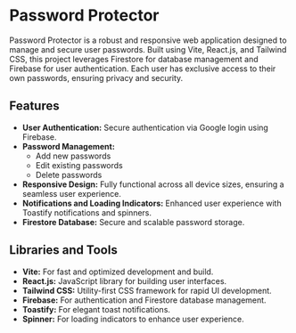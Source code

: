 <h1 class="text-4xl font-bold mb-6">Password Protector</h1>
        <p class="mb-4">
            Password Protector is a robust and responsive web application designed to manage and secure user passwords. Built using Vite, React.js, and Tailwind CSS, this project leverages Firestore for database management and Firebase for user authentication. Each user has exclusive access to their own passwords, ensuring privacy and security.
        </p>
        <h2 class="text-2xl font-semibold mt-6 mb-4">Features</h2>
        <ul class="list-disc list-inside mb-4">
            <li><strong>User Authentication:</strong> Secure authentication via Google login using Firebase.</li>
            <li><strong>Password Management:</strong>
                <ul class="list-disc list-inside ml-6">
                    <li>Add new passwords</li>
                    <li>Edit existing passwords</li>
                    <li>Delete passwords</li>
                </ul>
            </li>
            <li><strong>Responsive Design:</strong> Fully functional across all device sizes, ensuring a seamless user experience.</li>
            <li><strong>Notifications and Loading Indicators:</strong> Enhanced user experience with Toastify notifications and spinners.</li>
            <li><strong>Firestore Database:</strong> Secure and scalable password storage.</li>
        </ul>
        <h2 class="text-2xl font-semibold mt-6 mb-4">Libraries and Tools</h2>
        <ul class="list-disc list-inside mb-4">
            <li><strong>Vite:</strong> For fast and optimized development and build.</li>
            <li><strong>React.js:</strong> JavaScript library for building user interfaces.</li>
            <li><strong>Tailwind CSS:</strong> Utility-first CSS framework for rapid UI development.</li>
            <li><strong>Firebase:</strong> For authentication and Firestore database management.</li>
            <li><strong>Toastify:</strong> For elegant toast notifications.</li>
            <li><strong>Spinner:</strong> For loading indicators to enhance user experience.</li>
        </ul>
